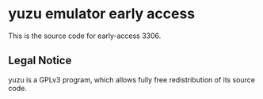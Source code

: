 yuzu emulator early access
=============

This is the source code for early-access 3306.

## Legal Notice

yuzu is a GPLv3 program, which allows fully free redistribution of its source code.